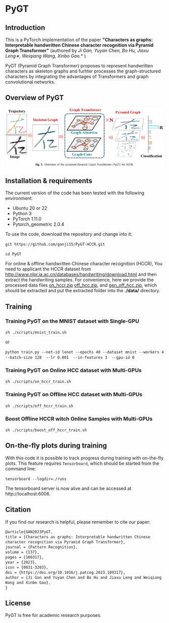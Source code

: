 # PyGT


## Introduction
This is a PyTorch implementation of the paper **"Characters as graphs: Interpretable handwritten Chinese character
recognition via Pyramid Graph Transformer"** (authored by **Ji Gan, Yuyan Chen, Bo Hu, Jiaxu Leng∗, Weiqiang Wang, Xinbo Gao*.** )

PyGT (Pyramid Graph Transformer) proposes to represent handwritten characters as skeleton graphs and furhter processes the graph-structured characters by integrating the advantages of Transformers and graph convolutional networks.


## Overview of PyGT
![Overview of PyGT](Overview.png)

## Installation & requirements
The current version of the code has been tested with the following environment:
- Ubuntu 20 or 22
- Python 3
- PyTorch 1.11.0
- Pytorch_geometric 2.0.4


To use the code, download the repository and change into it:

`git https://github.com/ganji15/PyGT-HCCR.git`

`cd PyGT`

For online & offline handwritten Chinese character recognition (HCCR), You need to applicant the HCCR dataset from <http://www.nlpr.ia.ac.cn/databases/handwriting/download.html> and then extract the handwriting samples. 
For convenience, here we provide the processed data files [on_hccr.zip](https://github.com/ganji15/PyGT/releases/download/dataset/xxx)  [off_hcc.zip](https://github.com/ganji15/PyGT/releases/download/dataset/xx), and [gen_off_hcc.zip](https://github.com/ganji15/PyGT/releases/download/dataset/xx.), which should be extracted and put the extracted folder into the **./data/** directory.


## Training
### Training PyGT on the MNIST dataset with Single-GPU
`sh ./scripts/mnist_train.sh`

or

`python train.py --net-id lenet --epochs 40 --dataset mnist --workers 4  --batch-size 128  --lr 0.001  --in-features 3  --gpu-id 0`

### Training PyGT on Online HCC dataset with Multi-GPUs
`sh ./scripts/on_hccr_train.sh`

### Training PyGT on Offline HCC dataset with Multi-GPUs
`sh ./scripts/off_hccr_train.sh`

### Boost Offline HCCR witch Online Samples with Multi-GPUs
`sh ./scripts/boost_off_hccr_train.sh`

## On-the-fly plots during training
With this code it is possible to track progress during training with on-the-fly plots. This feature requires `Tensorboard`, which should be started from the command line:

`tensorboard --logdir=./runs`

The tensorboard server is now alive and can be accessed at http://localhost:6006.


## Citation
If you find our research is helpful, please remember to cite our paper:
```
@article{GAN2023PyGT,
title = {Characters as graphs: Interpretable handwritten Chinese character recognition via Pyramid Graph Transformer},
journal = {Pattern Recognition},
volume = {137},
pages = {109317},
year = {2023},
issn = {0031-3203},
doi = {https://doi.org/10.1016/j.patcog.2023.109317},
author = {Ji Gan and Yuyan Chen and Bo Hu and Jiaxu Leng and Weiqiang Wang and Xinbo Gao},
}
```

## License
PyGT is free for academic research purposes.